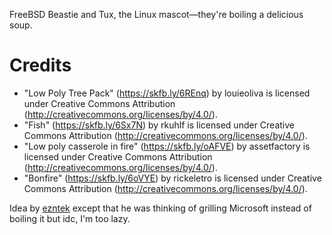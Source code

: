 FreeBSD Beastie and Tux, the Linux mascot—they're boiling a delicious soup.

# Credits
* "Low Poly Tree Pack" (https://skfb.ly/6REnq) by louieoliva is licensed under Creative Commons Attribution (http://creativecommons.org/licenses/by/4.0/).
* "Fish" (https://skfb.ly/6Sx7N) by rkuhlf is licensed under Creative Commons Attribution (http://creativecommons.org/licenses/by/4.0/).
* "Low poly casserole in fire" (https://skfb.ly/oAFVE) by assetfactory is licensed under Creative Commons Attribution (http://creativecommons.org/licenses/by/4.0/).
* "Bonfire" (https://skfb.ly/6oVYE) by rickeletro is licensed under Creative Commons Attribution (http://creativecommons.org/licenses/by/4.0/).

Idea by [ezntek](https://github.com/ezntek) except that he was thinking of grilling Microsoft instead of boiling it but idc, I'm too lazy.
